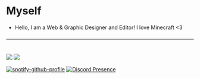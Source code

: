 <h1><b>Myself</b></h1>
<ul>
 <li>Hello, I am a Web & Graphic Designer and Editor! I love Minecraft <3</li>
</ul>
<h3>
 <hr></hr>
 <h1></h1>
 <a href="https://open.spotify.com/user/zzykeijuuo3t2kpl6grmgo6gy" target="blank_">
  <img src="https://img.shields.io/badge/spotify%20-1ED760.svg?&style=for-the-badge&logo=spotify&logoColor=white"></a>
 <a href="https://discord.gg/ykzDraBk" target="blank_">
  <img src="https://img.shields.io/badge/discord%20-7289DA.svg?&style=for-the-badge&logo=discord&logoColor=white"></a>
</h3>

[![spotify-github-profile](https://spotify-github-profile.vercel.app/api/view?uid=zzykeijuuo3t2kpl6grmgo6gy&cover_image=true&theme=default&show_offline=true&background_color=121212&interchange=false&bar_color=09ff00&bar_color_cover=false)](https://github.com/kittinan/spotify-github-profile)
[![Discord Presence](https://lanyard-profile-readme.vercel.app/api/610761919808143370)](https://discord.com/users/610761919808143370)
